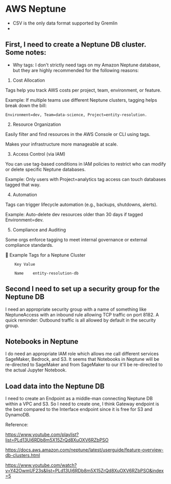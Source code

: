 # AWS Neptune

- CSV is the only data format supported by Gremlin
- 

## First, I need to create a Neptune DB cluster. Some notes:

- Why tags:
I don't strictly need tags on my Amazon Neptune database, but they are highly recommended for the following reasons:

1. Cost Allocation

Tags help you track AWS costs per project, team, environment, or feature.

Example: If multiple teams use different Neptune clusters, tagging helps break down the bill:

    Environment=dev, Team=data-science, Project=entity-resolution.

2. Resource Organization

Easily filter and find resources in the AWS Console or CLI using tags.

Makes your infrastructure more manageable at scale.

3. Access Control (via IAM)

You can use tag-based conditions in IAM policies to restrict who can modify or delete specific Neptune databases.

Example: Only users with Project=analytics tag access can touch databases tagged that way.

4. Automation

Tags can trigger lifecycle automation (e.g., backups, shutdowns, alerts).

Example: Auto-delete dev resources older than 30 days if tagged Environment=dev.

5. Compliance and Auditing

Some orgs enforce tagging to meet internal governance or external compliance standards.

📝 Example Tags for a Neptune Cluster

        Key	Value
        
        Name	entity-resolution-db

## Second I need to set up a security group for the Neptune DB

I need an appropriate security group with a name of something like NeptuneAccess with an inbound rule allowing TCP traffic on port 8182. A quick reminder: Outbound traffic is all allowed by default in the security group. 

## Notebooks in Neptune

I do need an appropriate IAM role which allows me call different services SageMaker, Bedrock, and S3. It seems that Notebooks in Neptune will be re-directed to SageMaker and from SageMaker to our it'll be re-directed to the actual Jupyter Notebook. 

## Load data into the Neptune DB

I need to create an Endpoint as a middle-man connecting Neptune DB within a VPC and S3. So I need to create one, I think Gateway endpoint is the best compared to the Interface endpoint since it is free for S3 and DynamoDB.

Reference: 

https://www.youtube.com/playlist?list=PLd13Ui6RDb8m5X15ZrQd8XuOXV6RZbPSO 

https://docs.aws.amazon.com/neptune/latest/userguide/feature-overview-db-clusters.html

https://www.youtube.com/watch?v=Y42OwmUF23s&list=PLd13Ui6RDb8m5X15ZrQd8XuOXV6RZbPSO&index=5

